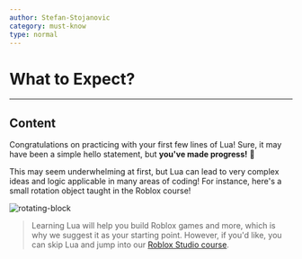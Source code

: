```yaml
---
author: Stefan-Stojanovic
category: must-know
type: normal
---
```


# What to Expect?

---
## Content

Congratulations on practicing with your first few lines of Lua! Sure, it may have been a simple hello statement, but **you've made progress!** 🎉

This may seem underwhelming at first, but Lua can lead to very complex ideas and logic applicable in many areas of coding! For instance, here's a small rotation object taught in the Roblox course!

![rotating-block](https://img.enkipro.com/ec104dd401c8fe092d3950f5bde6ddb1.gif)

> Learning Lua will help you build Roblox games and more, which is why we suggest it as your starting point.
> However, if you'd like, you can skip Lua and jump into our [Roblox Studio course](https://app.enki.com/course/roblox-studio).
